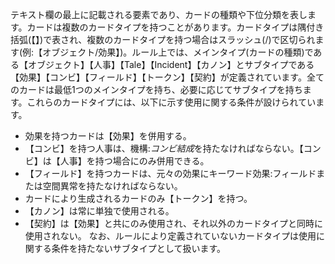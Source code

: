 テキスト欄の最上に記載される要素であり、カードの種類や下位分類を表します。カードは複数のカードタイプを持つことがあります。カードタイプは隅付き括弧(【】)で表され、複数のカードタイプを持つ場合はスラッシュ(/)で区切られます(例:【オブジェクト/効果】)。ルール上では、メインタイプ(カードの種類)である【オブジェクト】【人事】【Tale】【Incident】【カノン】とサブタイプである【効果】【コンビ】【フィールド】【トークン】【契約】が定義されています。全てのカードは最低1つのメインタイプを持ち、必要に応じてサブタイプを持ちます。これらのカードタイプには、以下に示す使用に関する条件が設けられています。
- 効果を持つカードは【効果】を併用する。
- 【コンビ】を持つ人事は、機構:*コンビ結成*を持たなければならない。【コンビ】は【人事】を持つ場合にのみ併用できる。
- 【フィールド】を持つカードは、元々の効果にキーワード効果:フィールドまたは空間異常を持たなければならない。
- カードにより生成されるカードのみ【トークン】を持つ。
- 【カノン】は常に単独で使用される。
- 【契約】は【効果】と共にのみ使用され、それ以外のカードタイプと同時に使用されない。
なお、ルールにより定義されていないカードタイプは使用に関する条件を持たないサブタイプとして扱います。